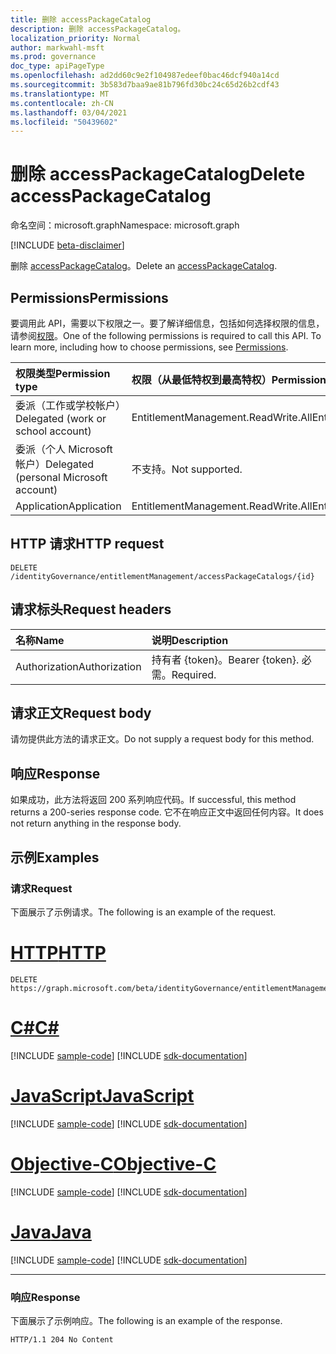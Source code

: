 ```yaml
---
title: 删除 accessPackageCatalog
description: 删除 accessPackageCatalog。
localization_priority: Normal
author: markwahl-msft
ms.prod: governance
doc_type: apiPageType
ms.openlocfilehash: ad2dd60c9e2f104987edeef0bac46dcf940a14cd
ms.sourcegitcommit: 3b583d7baa9ae81b796fd30bc24c65d26b2cdf43
ms.translationtype: MT
ms.contentlocale: zh-CN
ms.lasthandoff: 03/04/2021
ms.locfileid: "50439602"
---
```

# <a name="delete-accesspackagecatalog"></a><span data-ttu-id="7969c-103">删除 accessPackageCatalog</span><span class="sxs-lookup"><span data-stu-id="7969c-103">Delete accessPackageCatalog</span></span>

<span data-ttu-id="7969c-104">命名空间：microsoft.graph</span><span class="sxs-lookup"><span data-stu-id="7969c-104">Namespace: microsoft.graph</span></span>

[!INCLUDE [beta-disclaimer](../../includes/beta-disclaimer.md)]

<span data-ttu-id="7969c-105">删除 [accessPackageCatalog](../resources/accesspackagecatalog.md)。</span><span class="sxs-lookup"><span data-stu-id="7969c-105">Delete an [accessPackageCatalog](../resources/accesspackagecatalog.md).</span></span>

## <a name="permissions"></a><span data-ttu-id="7969c-106">Permissions</span><span class="sxs-lookup"><span data-stu-id="7969c-106">Permissions</span></span>

<span data-ttu-id="7969c-p101">要调用此 API，需要以下权限之一。要了解详细信息，包括如何选择权限的信息，请参阅[权限](/graph/permissions-reference)。</span><span class="sxs-lookup"><span data-stu-id="7969c-p101">One of the following permissions is required to call this API. To learn more, including how to choose permissions, see [Permissions](/graph/permissions-reference).</span></span>

| <span data-ttu-id="7969c-109">权限类型</span><span class="sxs-lookup"><span data-stu-id="7969c-109">Permission type</span></span>                        | <span data-ttu-id="7969c-110">权限（从最低特权到最高特权）</span><span class="sxs-lookup"><span data-stu-id="7969c-110">Permissions (from least to most privileged)</span></span> |
|:---------------------------------------|:--------------------------------------------|
| <span data-ttu-id="7969c-111">委派（工作或学校帐户）</span><span class="sxs-lookup"><span data-stu-id="7969c-111">Delegated (work or school account)</span></span>     | <span data-ttu-id="7969c-112">EntitlementManagement.ReadWrite.All</span><span class="sxs-lookup"><span data-stu-id="7969c-112">EntitlementManagement.ReadWrite.All</span></span> |
| <span data-ttu-id="7969c-113">委派（个人 Microsoft 帐户）</span><span class="sxs-lookup"><span data-stu-id="7969c-113">Delegated (personal Microsoft account)</span></span> | <span data-ttu-id="7969c-114">不支持。</span><span class="sxs-lookup"><span data-stu-id="7969c-114">Not supported.</span></span> |
| <span data-ttu-id="7969c-115">Application</span><span class="sxs-lookup"><span data-stu-id="7969c-115">Application</span></span>                            | <span data-ttu-id="7969c-116">EntitlementManagement.ReadWrite.All</span><span class="sxs-lookup"><span data-stu-id="7969c-116">EntitlementManagement.ReadWrite.All</span></span> |

## <a name="http-request"></a><span data-ttu-id="7969c-117">HTTP 请求</span><span class="sxs-lookup"><span data-stu-id="7969c-117">HTTP request</span></span>

<!-- { "blockType": "ignored" } -->

```http
DELETE /identityGovernance/entitlementManagement/accessPackageCatalogs/{id}
```

## <a name="request-headers"></a><span data-ttu-id="7969c-118">请求标头</span><span class="sxs-lookup"><span data-stu-id="7969c-118">Request headers</span></span>

| <span data-ttu-id="7969c-119">名称</span><span class="sxs-lookup"><span data-stu-id="7969c-119">Name</span></span>          | <span data-ttu-id="7969c-120">说明</span><span class="sxs-lookup"><span data-stu-id="7969c-120">Description</span></span>   |
|:--------------|:--------------|
| <span data-ttu-id="7969c-121">Authorization</span><span class="sxs-lookup"><span data-stu-id="7969c-121">Authorization</span></span> | <span data-ttu-id="7969c-122">持有者 \{token\}。</span><span class="sxs-lookup"><span data-stu-id="7969c-122">Bearer \{token\}.</span></span> <span data-ttu-id="7969c-123">必需。</span><span class="sxs-lookup"><span data-stu-id="7969c-123">Required.</span></span> |

## <a name="request-body"></a><span data-ttu-id="7969c-124">请求正文</span><span class="sxs-lookup"><span data-stu-id="7969c-124">Request body</span></span>

<span data-ttu-id="7969c-125">请勿提供此方法的请求正文。</span><span class="sxs-lookup"><span data-stu-id="7969c-125">Do not supply a request body for this method.</span></span>

## <a name="response"></a><span data-ttu-id="7969c-126">响应</span><span class="sxs-lookup"><span data-stu-id="7969c-126">Response</span></span>

<span data-ttu-id="7969c-127">如果成功，此方法将返回 200 系列响应代码。</span><span class="sxs-lookup"><span data-stu-id="7969c-127">If successful, this method returns a 200-series response code.</span></span> <span data-ttu-id="7969c-128">它不在响应正文中返回任何内容。</span><span class="sxs-lookup"><span data-stu-id="7969c-128">It does not return anything in the response body.</span></span>

## <a name="examples"></a><span data-ttu-id="7969c-129">示例</span><span class="sxs-lookup"><span data-stu-id="7969c-129">Examples</span></span>

### <a name="request"></a><span data-ttu-id="7969c-130">请求</span><span class="sxs-lookup"><span data-stu-id="7969c-130">Request</span></span>

<span data-ttu-id="7969c-131">下面展示了示例请求。</span><span class="sxs-lookup"><span data-stu-id="7969c-131">The following is an example of the request.</span></span>

# <a name="http"></a>[<span data-ttu-id="7969c-132">HTTP</span><span class="sxs-lookup"><span data-stu-id="7969c-132">HTTP</span></span>](#tab/http)
<!-- {
  "blockType": "request",
  "name": "delete_accesspackagecatalog"
}-->

```http
DELETE https://graph.microsoft.com/beta/identityGovernance/entitlementManagement/accessPackageCatalogs/{id}
```
# <a name="c"></a>[<span data-ttu-id="7969c-133">C#</span><span class="sxs-lookup"><span data-stu-id="7969c-133">C#</span></span>](#tab/csharp)
[!INCLUDE [sample-code](../includes/snippets/csharp/delete-accesspackagecatalog-csharp-snippets.md)]
[!INCLUDE [sdk-documentation](../includes/snippets/snippets-sdk-documentation-link.md)]

# <a name="javascript"></a>[<span data-ttu-id="7969c-134">JavaScript</span><span class="sxs-lookup"><span data-stu-id="7969c-134">JavaScript</span></span>](#tab/javascript)
[!INCLUDE [sample-code](../includes/snippets/javascript/delete-accesspackagecatalog-javascript-snippets.md)]
[!INCLUDE [sdk-documentation](../includes/snippets/snippets-sdk-documentation-link.md)]

# <a name="objective-c"></a>[<span data-ttu-id="7969c-135">Objective-C</span><span class="sxs-lookup"><span data-stu-id="7969c-135">Objective-C</span></span>](#tab/objc)
[!INCLUDE [sample-code](../includes/snippets/objc/delete-accesspackagecatalog-objc-snippets.md)]
[!INCLUDE [sdk-documentation](../includes/snippets/snippets-sdk-documentation-link.md)]

# <a name="java"></a>[<span data-ttu-id="7969c-136">Java</span><span class="sxs-lookup"><span data-stu-id="7969c-136">Java</span></span>](#tab/java)
[!INCLUDE [sample-code](../includes/snippets/java/delete-accesspackagecatalog-java-snippets.md)]
[!INCLUDE [sdk-documentation](../includes/snippets/snippets-sdk-documentation-link.md)]

---


### <a name="response"></a><span data-ttu-id="7969c-137">响应</span><span class="sxs-lookup"><span data-stu-id="7969c-137">Response</span></span>

<span data-ttu-id="7969c-138">下面展示了示例响应。</span><span class="sxs-lookup"><span data-stu-id="7969c-138">The following is an example of the response.</span></span>

<!-- {
  "blockType": "response",
  "truncated": true
} -->

```http
HTTP/1.1 204 No Content
```

<!-- uuid: 16cd6b66-4b1a-43a1-adaf-3a886856ed98
2019-02-04 14:57:30 UTC -->
<!-- {
  "type": "#page.annotation",
  "description": "Delete accessPackageCatalog",
  "keywords": "",
  "section": "documentation",
  "tocPath": ""
}-->


